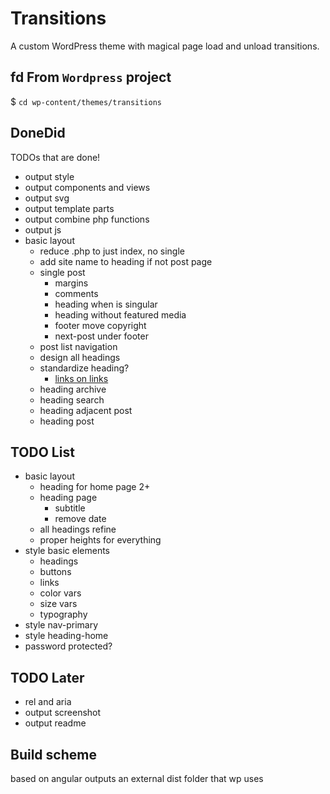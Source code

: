 # Transitions
A custom WordPress theme with magical page load and unload transitions.

## fd From `Wordpress` project
$ `cd wp-content/themes/transitions`


## DoneDid 
TODOs that are done!
- output style
- output components and views
- output svg
- output template parts
- output combine php functions
- output js
- basic layout
	- reduce .php to just index, no single
	- add site name to heading if not post page
	- single post
		- margins 
		- comments
		- heading when is singular
		- heading without featured media
		- footer move copyright
		- next-post under footer
	- post list navigation
	- design all headings
	- standardize heading?
		- [links on links](https://www.sarasoueidan.com/blog/nested-links/)
	- heading archive
	- heading search
	- heading adjacent post
	- heading post

## TODO List
- basic layout
	- heading for home page 2+
	- heading page
		- subtitle
		- remove date
	- all headings refine
	- proper heights for everything
- style basic elements
	- headings
	- buttons
	- links
	- color vars
	- size vars
	- typography 
- style nav-primary
- style heading-home
- password protected?


## TODO Later
- rel and aria
- output screenshot
- output readme

## Build scheme
based on angular
outputs an external dist folder that wp uses